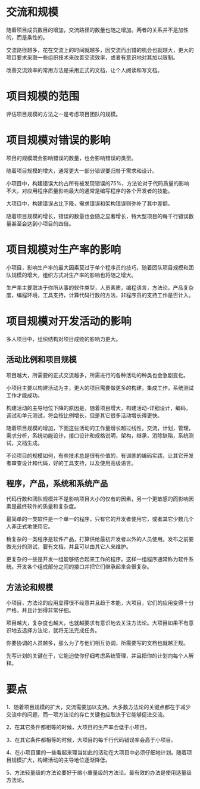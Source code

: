 # 交流和规模

随着项目成员数目的增加，交流路径的数量也随之增加。两者的关系并不是加性的，而是乘性的。

交流路径越多，花在交流上的时间就越多，因交流而出错的机会也就越大，更大的项目要求采取一些组织技术来改善交流效率，或者有意识地对其加以限制。

改善交流效率的常用方法是采用正式的文档，让个人阅读和写文档。

# 项目规模的范围

评估项目规模的方法之一是考虑项目团队的规模。

# 项目规模对错误的影响

项目的规模既会影响错误的数量，也会影响错误的类型。

随着项目规模的增大，通常更大一部分错误要归咎于需求和设计。

小项目中，构建错误大约占所有被发现错误的75%，方法论对于代码质量的影响不大，对应用程序质量影响最大的通常是编写程序的各个开发者的技能。

大项目中，构建错误占比下降，需求错误和架构错误则弥补了其中差额。

随着项目规模的增长，错误的数量也会随之显著增长，特大型项目的每千行错误数量甚至会达到小项目的四倍。

# 项目规模对生产率的影响

小项目，影响生产率的最大因素莫过于单个程序员的技巧，随着团队项目规模和团队规模的增大，组织方式对生产率的影响也将随之增大。

生产率主要取决于你所从事的软件类型，人员素质，编程语言，方法论，产品复杂度，编程环境，工具支持，计算代码行数的方法，非程序员的支持工作是否计入。

# 项目规模对开发活动的影响

多人项目中，组织结构对项目成败的影响力更大。

## 活动比例和项目规模

项目越大，所需要的正式交流越多，所需进行的各种活动的种类也会急剧变化。

小项目主要以构建活动为主，更大的项目需要做更多的构建，集成工作，系统测试工作才能成功。

构建活动的主导地位下降的原因是，随着项目增大，构建活动-详细设计，编码，调试和单元测试，将会按比例增长，但是其它很多活动增长得更快。

随着项目规模的增加，下面这些活动的工作量增长超过线性，交流，计划，管理，需求分析，系统功能设计，接口设计和规格说明，架构，继承，消除缺陷，系统测试，文档生成。

不论项目的规模如何，有些技术总是很有价值的，有训练的编码实践，让其它开发者审查设计和代码，好的工具支持，以及使用高级语言。

## 程序，产品，系统和系统产品

代码行数和团队规模并不是影响项目大小的仅有的因素，另一个更敏感的而影响因素是最终软件的质量和复杂度。

最简单的一类软件是一个单一的程序，只有它的开发者使用它，或者其它少数几个人非正式地使用它。

稍复杂的一类程序是软件产品，打算供给最初开发者以外的人员使用。发布之前要做充分的测试，要有文档，并且可以由其它人来维护。

更复杂的一些是开发一组能够结合起来工作的程序。这样一组程序通常称为软件系统。开发各个组成部分之间的接口并把它们继承起来会很复杂。

## 方法论和规模

小项目，方法论的应用显得很不经意并且趋于本能，大项目，它们的应用变得十分严格，并且计划得非常仔细。

项目越大，复杂度也越大，也就越要求有意识地去关注方法论。大项目如果不有意识地去选择方法论，就将无法完成任务。

你要协调的人员越多，那么为了与他们相互协调，所需要写的文档也就越正规。

先写计划的关键在于，它能迫使你仔细考虑系统管理，并且把你的计划向每个人解释。

# 要点

1、随着项目规模的扩大，交流需要加以支持。大多数方法论的关键点都在于减少交流中的问题，而一项方法论的存亡关键也应取决于它能够促进交流。

2、在其它条件都相等的时候，大项目的生产率会低于小项目。

3、在其它条件都相等的时候，大项目的每千行代码错误率会高于小项目。

4、在小项目里的一些看起来理当如此的活动在大项目中必须仔细地计划。随着项目规模扩大，构建活动的主导地位逐渐降低。

5、方法轻量级的方法论要好于缩小重量级的方法论。最有效的办法是使用适量级方法论。






